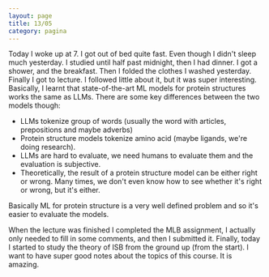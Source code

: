 ```yaml
--- 
layout: page
title: 13/05
category: pagina
---
```


Today I woke up at 7. I got out of bed quite fast. Even though I didn't sleep
much yesterday. I studied until half past midnight, then I had dinner.
I got a shower, and the breakfast. Then I folded the clothes I washed yesterday.
Finally I got to lecture. I followed little about it, but it was super
interesting.
Basically, I learnt that state-of-the-art ML models for protein structures 
works the same as LLMs. There are some key differences between the two models
though:
- LLMs tokenize group of words (usually the word with articles, prepositions and
  maybe adverbs)
- Protein structure models tokenize amino acid (maybe ligands, we're doing
  research).
- LLMs are hard to evaluate, we need humans to evaluate them and the evaluation
  is subjective.
- Theoretically, the result of a protein structure model can be either right or
  wrong. Many times, we don't even know how to see whether it's right or wrong,
  but it's either.

Basically ML for protein structure is a very well defined problem and so it's
easier to evaluate the models.

When the lecture was finished I completed the MLB assignment, I actually only
needed to fill in some comments, and then I submitted it.
Finally, today I started to study the theory of ISB from the ground up (from the
start). I want to have super good notes about the topics of this course. It is
amazing. 
